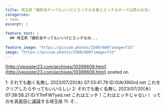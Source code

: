 ```yaml
---
title: 埼玉県「撮影会やってもいいけどエッチな水着とエッチなポーズは禁止ね😡」
categories:
- news
excerpt: |
  
feature_text: |
  ## 埼玉県「撮影会やってもいいけどエッチな水...
  
feature_image: "https://picsum.photos/2560/600?image=733"
image: "https://picsum.photos/2560/600?image=733"
---
```


[http://vipsister23.com/archives/10399609.html](http://vipsister23.com/archives/10399609.html)
posted on 

<!--more-->

1: それでも動く名無し 2023/07/20(木) 07:33:41.79 ID:GIArXNGrd.net これをクリアしたらやってもいいらしい 2: それでも動く名無し 2023/07/20(木) 07:38:58.21 ID:Y7mFW7yed.net これはエッチ！これはエッチじゃない！ ってのを真面目に議論する埼玉県 11: そ...
